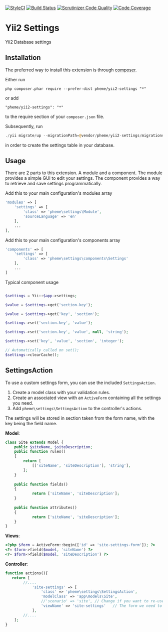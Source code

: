 [![StyleCI](https://styleci.io/repos/99540308/shield?branch=master)](https://styleci.io/repos/99540308)
[![Build Status](https://travis-ci.org/monster-hunter/yii2-settings.svg?branch=master)](https://travis-ci.org/monster-hunter/yii2-settings)
[![Scrutinizer Code Quality](https://scrutinizer-ci.com/g/monster-hunter/yii2-settings/badges/quality-score.png?b=master)](https://scrutinizer-ci.com/g/monster-hunter/yii2-settings/?branch=master)
[![Code Coverage](https://scrutinizer-ci.com/g/monster-hunter/yii2-settings/badges/coverage.png?b=master)](https://scrutinizer-ci.com/g/monster-hunter/yii2-settings/?branch=master)


Yii2 Settings
=============
Yii2 Database settings

Installation
------------

The preferred way to install this extension is through [composer](http://getcomposer.org/download/).

Either run

```
php composer.phar require --prefer-dist pheme/yii2-settings "*"
```

or add

```
"pheme/yii2-settings": "*"
```

to the require section of your `composer.json` file.

Subsequently, run

```php
./yii migrate/up --migrationPath=@vendor/pheme/yii2-settings/migrations
```

in order to create the settings table in your database.


Usage
-----

There are 2 parts to this extension. A module and a component.
The module provides a simple GUI to edit your settings.
The component provides a way to retrieve and save settings programmatically.

Add this to your main configuration's modules array

```php
'modules' => [
    'settings' => [
        'class' => 'pheme\settings\Module',
        'sourceLanguage' => 'en'
    ],
    ...
],
```

Add this to your main configuration's components array

```php
'components' => [
    'settings' => [
        'class' => 'pheme\settings\components\Settings'
    ],
    ...
]
```

Typical component usage

```php

$settings = Yii::$app->settings;

$value = $settings->get('section.key');

$value = $settings->get('key', 'section');

$settings->set('section.key', 'value');

$settings->set('section.key', 'value', null, 'string');

$settings->set('key', 'value', 'section', 'integer');

// Automatically called on set();
$settings->clearCache();

```

SettingsAction
-----

To use a custom settings form, you can use the included `SettingsAction`.

1. Create a model class with your validation rules.
2. Create an associated view with an `ActiveForm` containing all the settings you need.
3. Add `pheme\settings\SettingsAction` to the controller's actions.

The settings will be stored in section taken from the form name, with the key being the field name.

__Model__:

```php
class Site extends Model {
	public $siteName, $siteDescription;
	public function rules()
	{
		return [
			[['siteName', 'siteDescription'], 'string'],
		];
	}
	
	public function fields()
	{
	        return ['siteName', 'siteDescription'];
	}
	
	public function attributes()
	{
	        return ['siteName', 'siteDescription'];
	}
}
```
__Views__:
```php
<?php $form = ActiveForm::begin(['id' => 'site-settings-form']); ?>
<?= $form->field($model, 'siteName') ?>
<?= $form->field($model, 'siteDescription') ?>
```
__Controller__:
```php
function actions(){
   return [
   		//....
            'site-settings' => [
                'class' => 'pheme\settings\SettingsAction',
                'modelClass' => 'app\models\Site',
                //'scenario' => 'site',	// Change if you want to re-use the model for multiple setting form.
                'viewName' => 'site-settings'	// The form we need to render
            ],
        //....
    ];
}
```
